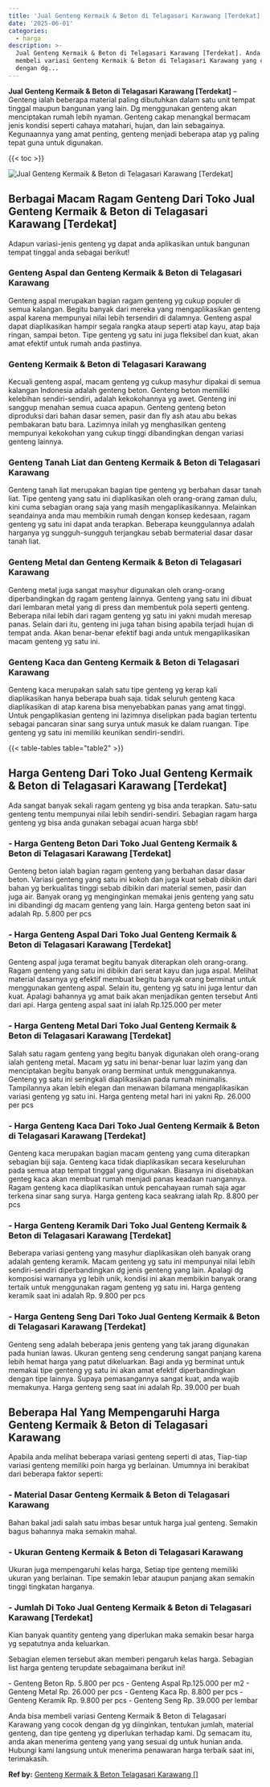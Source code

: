 ```yaml
---
title: 'Jual Genteng Kermaik & Beton di Telagasari Karawang [Terdekat]'
date: '2025-06-01'
categories:
  - harga
description: >-
  Jual Genteng Kermaik & Beton di Telagasari Karawang [Terdekat]. Anda bisa
  membeli variasi Genteng Kermaik & Beton di Telagasari Karawang yang cocok
  dengan dg...
---
```


**Jual Genteng Kermaik & Beton di Telagasari Karawang \[Terdekat\]** – Genteng ialah beberapa material paling dibutuhkan dalam satu unit tempat tinggal maupun bangunan yang lain. Dg menggunakan genteng akan menciptakan rumah lebih nyaman. Genteng cakap menangkal bermacam jenis kondisi seperti cahaya matahari, hujan, dan lain sebagainya. Kegunaannya yang amat penting, genteng menjadi beberapa atap yg paling tepat guna untuk digunakan.

{{< toc >}}

![Jual Genteng Kermaik & Beton di Telagasari Karawang [Terdekat]](/images/genteng-minimalis-murah01.png)

## Berbagai Macam Ragam Genteng Dari Toko Jual Genteng Kermaik & Beton di Telagasari Karawang \[Terdekat\]

Adapun variasi-jenis genteng yg dapat anda aplikasikan untuk bangunan tempat tinggal anda sebagai berikut!

### Genteng Aspal dan Genteng Kermaik & Beton di Telagasari Karawang

Genteng aspal merupakan bagian ragam genteng yg cukup populer di semua kalangan. Begitu banyak dari mereka yang mengaplikasikan genteng aspal karena mempunyai nilai lebih tersendiri di dalamnya. Genteng aspal dapat diaplikasikan hampir segala rangka ataup seperti atap kayu, atap baja ringan, sampai beton. Tipe genteng yg satu ini juga fleksibel dan kuat, akan amat efektif untuk rumah anda pastinya.

### Genteng Kermaik & Beton di Telagasari Karawang

Kecuali genteng aspal, macam genteng yg cukup masyhur dipakai di semua kalangan Indonesia adalah genteng beton. Genteng beton memiliki kelebihan sendiri-sendiri, adalah kekokohannya yg awet. Genteng ini sanggup menahan semua cuaca apapun. Genteng genteng beton diproduksi dari bahan dasar semen, pasir dan fly ash atau abu bekas pembakaran batu bara. Lazimnya inilah yg menghasilkan genteng mempunyai kekokohan yang cukup tinggi dibandingkan dengan variasi genteng lainnya.

### Genteng Tanah Liat dan Genteng Kermaik & Beton di Telagasari Karawang

Genteng tanah liat merupakan bagian tipe genteng yg berbahan dasar tanah liat. Tipe genteng yang satu ini diaplikasikan oleh orang-orang zaman dulu, kini cuma sebagian orang saja yang masih mengaplikasikannya. Melainkan seandainya anda mau membikin rumah dengan konsep kedesaan, ragam genteng yg satu ini dapat anda terapkan. Beberapa keunggulannya adalah harganya yg sungguh-sungguh terjangkau sebab bermaterial dasar dasar tanah liat.

### Genteng Metal dan Genteng Kermaik & Beton di Telagasari Karawang

Genteng metal juga sangat masyhur digunakan oleh orang-orang diperbandingkan dg ragam genteng lainnya. Genteng yang satu ini dibuat dari lembaran metal yang di press dan membentuk pola seperti genteng. Beberapa nilai lebih dari ragam genteng yg satu ini yakni mudah meresap panas. Selain dari itu, genteng ini juga tahan bising apabila terjadi hujan di tempat anda. Akan benar-benar efektif bagi anda untuk mengaplikasikan macam genteng yg satu ini.

### Genteng Kaca dan Genteng Kermaik & Beton di Telagasari Karawang

Genteng kaca merupakan salah satu tipe genteng yg kerap kali diaplikasikan hanya beberapa buah saja. tidak seluruh genteng kaca diaplikasikan di atap karena bisa menyebabkan panas yang amat tinggi. Untuk pengaplikasian genteng ini lazimnya diselipkan pada bagian tertentu sebagai pancaran sinar sang surya untuk masuk ke dalam ruangan. Tipe genteng yg satu ini memiliki keunikan sendiri-sendiri.

{{< table-tables table="table2" >}}

## Harga Genteng Dari Toko Jual Genteng Kermaik & Beton di Telagasari Karawang \[Terdekat\]

Ada sangat banyak sekali ragam genteng yg bisa anda terapkan. Satu-satu genteng tentu mempunyai nilai lebih sendiri-sendiri. Sebagian ragam harga genteng yg bisa anda gunakan sebagai acuan harga sbb!

### \- Harga Genteng Beton Dari Toko Jual Genteng Kermaik & Beton di Telagasari Karawang \[Terdekat\]

Genteng beton ialah bagian ragam genteng yang berbahan dasar dasar beton. Variasi genteng yang satu ini kokoh dan juga kuat sebab dibikin dari bahan yg berkualitas tinggi sebab dibikin dari material semen, pasir dan juga air. Banyak orang yg menginginkan memakai jenis genteng yang satu ini dibandingi dg macam genteng yang lain. Harga genteng beton saat ini adalah Rp. 5.800 per pcs

### \- Harga Genteng Aspal Dari Toko Jual Genteng Kermaik & Beton di Telagasari Karawang \[Terdekat\]

Genteng aspal juga teramat begitu banyak diterapkan oleh orang-orang. Ragam genteng yang satu ini dibikin dari serat kayu dan juga aspal. Melihat material dasarnya yg efektif membuat begitu banyak orang berminat untuk menggunakan genteng aspal. Selain itu, genteng yg satu ini juga lentur dan kuat. Apalagi bahannya yg amat baik akan menjadikan genten tersebut Anti dari api. Harga genteng aspal saat ini ialah Rp.125.000 per meter

### \- Harga Genteng Metal Dari Toko Jual Genteng Kermaik & Beton di Telagasari Karawang \[Terdekat\]

Salah satu ragam genteng yang begitu banyak digunakan oleh orang-orang ialah genteng metal. Macam yg satu ini benar-benar luar lazim yang dan menciptakan begitu banyak orang berminat untuk menggunakannya. Genteng yg satu ini seringkali diaplikasikan pada rumah minimalis. Tampilannya akan lebih elegan dan menawan bilamana mengaplikasikan variasi genteng yg satu ini. Harga genteng metal hari ini yakni Rp. 26.000 per pcs

### \- Harga Genteng Kaca Dari Toko Jual Genteng Kermaik & Beton di Telagasari Karawang \[Terdekat\]

Genteng kaca merupakan bagian macam genteng yang cuma diterapkan sebagian biji saja. Genteng kaca tidak diaplikasikan secara keseluruhan pada semua atap tempat tinggal yang digunakan. Biasanya ini disebabkan genteg kaca akan membuat rumah menjadi panas keadaan ruangannya. Ragam genteng kaca diaplikasikan untuk pencahayaan rumah saja agar terkena sinar sang surya. Harga genteng kaca seakrang ialah Rp. 8.800 per pcs

### \- Harga Genteng Keramik Dari Toko Jual Genteng Kermaik & Beton di Telagasari Karawang \[Terdekat\]

Beberapa variasi genteng yang masyhur diaplikasikan oleh banyak orang adalah genteng keramik. Macam genteng yg satu ini mempunyai nilai lebih sendiri-sendiri diperbandingkan dg jenis genteng yang lain. Apalagi dg komposisi warnanya yg lebih unik, kondisi ini akan membikin banyak orang tertaik untuk menggunakan ragam genteng yg satu ini. Harga genteng keramik saat ini adalah Rp. 9.800 per pcs

### \- Harga Genteng Seng Dari Toko Jual Genteng Kermaik & Beton di Telagasari Karawang \[Terdekat\]

Genteng seng adalah beberapa jenis genteng yang tak jarang digunakan pada hunian lawas. Ukuran genteng seng cenderung sangat panjang karena lebih hemat harga yang patut dikeluarkan. Bagi anda yg berminat untuk memakai tipe genteng yg satu ini akan amat efektif diperbandingkan dengan tipe lainnya. Supaya pemasangannya sangat kuat, anda wajib memakunya. Harga genteng seng saat ini adalah Rp. 39.000 per buah

## Beberapa Hal Yang Mempengaruhi Harga Genteng Kermaik & Beton di Telagasari Karawang

Apabila anda melihat beberapa variasi genteng seperti di atas, Tiap-tiap variasi genteng memiliki poin harga yg berlainan. Umumnya ini berakibat dari beberapa faktor seperti:

### \- Material Dasar Genteng Kermaik & Beton di Telagasari Karawang

Bahan bakal jadi salah satu imbas besar untuk harga jual genteng. Semakin bagus bahannya maka semakin mahal.

### \- Ukuran Genteng Kermaik & Beton di Telagasari Karawang

Ukuran juga mempengaruhi kelas harga, Setiap tipe genteng memiliki ukuran yang berlainan. Tipe semakin lebar ataupun panjang akan semakin tinggi tingkatan harganya.

### \- Jumlah Di Toko Jual Genteng Kermaik & Beton di Telagasari Karawang \[Terdekat\]

Kian banyak quantity genteng yang diperlukan maka semakin besar harga yg sepatutnya anda keluarkan.

Sebagian elemen tersebut akan memberi pengaruh kelas harga. Sebagian list harga genteng terupdate sebagaimana berikut ini!

\- Genteng Beton Rp. 5.800 per pcs - Genteng Aspal Rp.125.000 per m2 - Genteng Metal Rp. 26.000 per pcs - Genteng Kaca Rp. 8.800 per pcs - Genteng Keramik Rp. 9.800 per pcs - Genteng Seng Rp. 39.000 per lembar

Anda bisa membeli variasi Genteng Kermaik & Beton di Telagasari Karawang yang cocok dengan dg yg diinginkan, tentukan jumlah, material genteng, dan tipe genteng yg diperlukan terhadap kami. Dg semacam itu, anda akan menerima genteng yang yang sesuai dg untuk hunian anda. Hubungi kami langsung untuk menerima penawaran harga terbaik saat ini, terimakasih.

**Ref by:**  [Genteng Kermaik & Beton  Telagasari Karawang []](https://id.wikipedia.org/wiki/Genteng)
